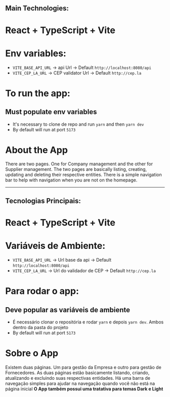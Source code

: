 ## Main Technologies:

# React + TypeScript + Vite

# Env variables:

- `VITE_BASE_API_URL` -> api Url -> Default `http://localhost:8080/api`
- `VITE_CEP_LA_URL` -> CEP validator Url -> Default `http://cep.la`

# To run the app:

## Must populate env variables

- It's necessary to clone de repo and run `yarn` and then `yarn dev`
- By default will run at port `5173`

# About the App

There are two pages. One for Company management and the other for Supplier management.
The two pages are basically listing, creating, updating and deleting their respective entities.
There is a simple navigation bar to help with navigation when you are not on the homepage.

---

## Tecnologias Principais:

# React + TypeScript + Vite

# Variáveis de Ambiente:

- `VITE_BASE_API_URL` -> Url base da api -> Default `http://localhost:8080/api`
- `VITE_CEP_LA_URL` -> Url do validador de CEP -> Default `http://cep.la`

# Para rodar o app:

## Deve popular as variáveis de ambiente

- É necessário clonar o repositória e rodar `yarn` e depois `yarn dev`. Ambos dentro da pasta do projeto
- By default will run at port `5173`

# Sobre o App

Existem duas páginas. Um para gestão da Empresa e outro para gestão de Fornecedores.
As duas páginas estão basicamente listando, criando, atualizando e excluindo suas respectivas entidades.
Há uma barra de navegação simples para ajudar na navegação quando você não está na página inicial
**O App também possui uma tratativa para temas Dark e Light**
